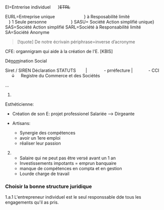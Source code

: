 EI=Entrerise individuel‎‎ ‎‎ ‎‎ ‎‎ ‎‎ ‎‎‎ ‎‎}~~ETRL~~

EURL=Entreprise unique‎‎ ‎‎ ‎‎‎‎ ‎‎ ‎‎ ‎‎ ‎‎ ‎‎ ‎‎ ‎‎ ‎‎ ‎‎ ‎‎ ‎‎  ‎‎ ‎‎ ‎‎ ‎‎ ‎‎ ‎‎ ‎‎ ‎‎ ‎‎ ‎‎‎‎‎ ‎‎} 
à Resposabilité limité‎‎ ‎‎ ‎‎ ‎‎ ‎‎ ‎‎ ‎‎ ‎‎ ‎‎ ‎‎ ‎‎ ‎‎ ‎‎ ‎‎ ‎‎‎‎ ‎‎ ‎‎ ‎‎ ‎‎ ‎‎ ‎‎ ‎‎ ‎‎ ‎‎ ‎‎ ‎‎  ‎‎ ‎‎ ‎‎‎‎ ‎‎‎‎} 1 Seule personne
 ‎‎ ‎‎ ‎‎ ‎‎ ‎‎ ‎‎ ‎‎ ‎‎ ‎‎  ‎‎ ‎‎ ‎‎‎‎ ‎‎‎‎ ‎‎‎‎ ‎‎‎‎ ‎‎‎‎ ‎‎‎‎ ‎‎‎‎ ‎‎‎‎ ‎‎‎‎ ‎‎‎‎ ‎‎‎‎ ‎‎‎‎ ‎‎‎‎ ‎‎‎‎ ‎‎‎‎ ‎‎‎‎ ‎‎‎‎ ‎‎‎‎ ‎‎‎‎ ‎‎‎‎ ‎‎‎‎ ‎‎‎‎ ‎‎‎‎ ‎‎‎‎ ‎‎‎‎ ‎‎‎‎ ‎‎‎‎ ‎‎‎‎ ‎‎‎‎ ‎‎‎‎ ‎‎‎‎ ‎‎‎‎ ‎‎‎‎ ‎‎‎‎ ‎‎‎‎ ‎‎‎‎ ‎‎‎‎ ‎‎‎‎ ‎‎‎‎ ‎‎‎‎ ‎‎‎‎ ‎‎‎‎ ‎‎‎‎ ‎‎‎‎ ‎‎‎‎ ‎‎‎‎ ‎‎‎‎ ‎‎‎‎ ‎‎‎‎ ‎‎‎‎‎ ‎‎‎‎ ‎‎‎‎ ‎‎} 
SASU=  Société Action simplifié unique‎‎‎}
SAS=Société Action simplifié
SARL=Société à Responsabilité limité
SA=Société Anonyme

>[!quote] De notre écrivain
>périphrase=inverse d’acronyme

CFE: organnigram qui aide à la création de l'E.
[KBIS]

Dé<u>nom</u>ination Social

Siret / SIREN
Déclaration STATUTS
‎‎ ‎‎ ‎‎ ‎‎ ‎‎ ‎‎ ‎‎ ‎‎| ‎‎ ‎‎ ‎‎ ‎‎ ‎‎ ‎‎ ‎‎ ‎‎ ‎‎ ‎‎ ‎‎ ‎‎ ‎‎ - prréfecture
‎‎ ‎‎ ‎‎ ‎‎ ‎‎ ‎‎ ‎‎ ‎‎| ‎‎ ‎‎ ‎‎ ‎‎ ‎‎ ‎‎ ‎‎ ‎‎ ‎‎ ‎‎ ‎‎ ‎‎ - CCI
‎‎ ‎‎ ‎‎ ‎‎ ‎‎ ‎‎ ‎‎↓
‎‎ ‎‎ ‎‎ ‎‎ ‎‎Registre du Commerce et des Sociétés

...

1) 
Esthéticienne:
- Création de son E: projet professionel
  Salariée --> Dirgeante
  
- Artisans:
    - Synergie des compétences
    - avoir un 1ere emploi
    - rêaliser leur passion
      
2) 
   - Salaire qui ne peut pas être versé avant un 1 an
   - Investissements impotants = emprun banquaire
   - manque de compétences en compta et en gestion
   - Lourde charge de travail

### Choisir la bonne structure juridique
1.a.1
L'entrepreneur individuel est le seul responssable dde tous les engagements qu'il as pris.

